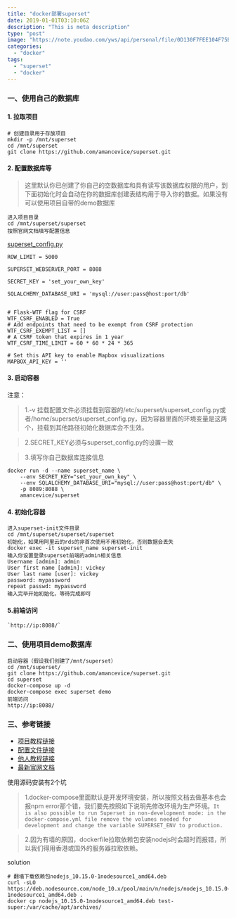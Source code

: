 ```yaml
---
title: "docker部署superset"
date: 2019-01-01T03:10:06Z
description: "This is meta description"
type: "post"
image: "https://note.youdao.com/yws/api/personal/file/0D130F7FEE104F75B825F7AC0A209120?method=download&shareKey=10e1d28d2d230f120165cb901aa3ea1a"
categories:
  - "docker"
tags:
  - "superset"
  - "docker"
---
```


### 一、使用自己的数据库
#### 1. 拉取项目

```
# 创建目录用于存放项目
mkdir -p /mnt/superset
cd /mnt/superset
git clone https://github.com/amancevice/superset.git
```

#### 2. 配置数据库等

> 这里默认你已创建了你自己的空数据库和具有读写该数据库权限的用户，到下面初始化时会自动在你的数据库创建表结构用于导入你的数据。如果没有可以使用项目自带的demo数据库

```
进入项目目录
cd /mnt/superset/superset
按照官网文档填写配置信息
```

[superset_config.py](https://superset.incubator.apache.org/installation.html#configuration)

```
ROW_LIMIT = 5000

SUPERSET_WEBSERVER_PORT = 8088

SECRET_KEY = 'set_your_own_key'

SQLALCHEMY_DATABASE_URI = 'mysql://user:pass@host:port/db'


# Flask-WTF flag for CSRF
WTF_CSRF_ENABLED = True
# Add endpoints that need to be exempt from CSRF protection
WTF_CSRF_EXEMPT_LIST = []
# A CSRF token that expires in 1 year
WTF_CSRF_TIME_LIMIT = 60 * 60 * 24 * 365

# Set this API key to enable Mapbox visualizations
MAPBOX_API_KEY = ''
```

#### 3. 启动容器

注意：
> 1.-v 挂载配置文件必须挂载到容器的/etc/superset/superset_config.py或者/home/superset/superset_config.py，因为容器里面的环境变量是这两个，挂载到其他路径初始化数据库会不生效。

> 2.SECRET_KEY必须与superset_config.py的设置一致

> 3.填写你自己数据库连接信息

```
docker run -d --name superset_name \
    --env SECRET_KEY="set_your_own_key" \
    --env SQLALCHEMY_DATABASE_URI="mysql://user:pass@host:port/db" \
    -p 8089:8088 \
    amancevice/superset
```

#### 4. 初始化容器

```
进入superset-init文件目录
cd /mnt/superset/superset/superset
初始化，如果用阿里云的rds的非首次使用不用初始化，否则数据会丢失
docker exec -it superset_name superset-init
输入你设置登录superset前端的admin相关信息
Username [admin]: admin
User first name [admin]: vickey
User last name [user]: vickey
password: mypassword
repeat passwd: mypassword
输入完毕开始初始化，等待完成即可
```

#### 5.前端访问

```
`http://ip:8088/`
```

### 二、使用项目demo数据库

```
启动容器（假设我们创建了/mnt/superset）
cd /mnt/superset/
git clone https://github.com/amancevice/superset.git
cd superset
docker-compose up -d
docker-compose exec superset demo
前端访问
http://ip:8088/
```

### 三、参考链接
- [项目教程链接](https://github.com/amancevice/superset/blob/master/README.md)
- [配置文件链接](https://superset.incubator.apache.org/installation.html#configuration)
- [他人教程链接](https://devhub.io/repos/amancevice-superset)
- [最新官网文档](https://github.com/apache/incubator-superset/blob/master/docs/installation.rst#user-content-start-with-docker)

使用源码安装有2个坑
> 1.docker-compose里面默认是开发环境安装，所以按照文档去做基本也会报npm error那个错，我们要先按照如下说明先修改环境为生产环境。`It is also possible to run Superset in non-development mode: in the docker-compose.yml file remove the volumes needed for development and change the variable SUPERSET_ENV to production.`

> 2.因为有墙的原因，dockerfile拉取依赖包安装nodejs时会超时而报错，所以我们得用香港或国外的服务器拉取依赖。

solution

```
# 翻墙下载依赖包nodejs_10.15.0-1nodesource1_amd64.deb
curl -sLO https://deb.nodesource.com/node_10.x/pool/main/n/nodejs/nodejs_10.15.0-1nodesource1_amd64.deb .
docker cp nodejs_10.15.0-1nodesource1_amd64.deb test-super:/var/cache/apt/archives/
```
